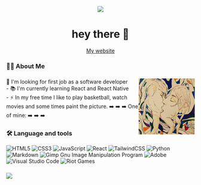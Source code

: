 <div align="center">
  <img height="150" src="https://camo.githubusercontent.com/62da68eb62b1e5f175f7d1f0191dd89a653d7908feb22d37d4a0ab07365d6791/68747470733a2f2f6d656469612e67697068792e636f6d2f6d656469612f4d3967624264396e6244724f5475314d71782f67697068792e676966"  />
</div>
<h1 align="center">hey there 👋</h1>

<div align="center">
  <a href="https://react-resume-rose.vercel.app/">My website</a>
</div>




###

<h3 align="left">👩‍💻  About Me</h3>

###

<img align="right" height="150" src="https://raw.githubusercontent.com/nox29a/mypaintingsshop/main/client/src/img/promo_img1.png" alt="image"  />

###

</div>
<p align="left">🔭 I'm looking for first job as a software developer <br>- 📚 I'm currently learning React and React Native<br>- ⚡ In my free time I like to play basketball, watch movies and some times paint the picture. ➡️ ➡️ ➡️  One of mine: ➡️ ➡️ ➡️ </p>

###

<h3 align="left">🛠 Language and tools</h3>

![HTML5](https://img.shields.io/badge/html5-%23E34F26.svg?style=for-the-badge&logo=html5&logoColor=white)
![CSS3](https://img.shields.io/badge/css3-%231572B6.svg?style=for-the-badge&logo=css3&logoColor=white)
![JavaScript](https://img.shields.io/badge/javascript-%23323330.svg?style=for-the-badge&logo=javascript&logoColor=%23F7DF1E)
![React](https://img.shields.io/badge/react-%2320232a.svg?style=for-the-badge&logo=react&logoColor=%2361DAFB)
![TailwindCSS](https://img.shields.io/badge/tailwindcss-%2338B2AC.svg?style=for-the-badge&logo=tailwind-css&logoColor=white)
![Python](https://img.shields.io/badge/python-3670A0?style=for-the-badge&logo=python&logoColor=ffdd54)
![Markdown](https://img.shields.io/badge/markdown-%23000000.svg?style=for-the-badge&logo=markdown&logoColor=white)
![Gimp Gnu Image Manipulation Program](https://img.shields.io/badge/Gimp-657D8B?style=for-the-badge&logo=gimp&logoColor=FFFFFF)
![Adobe](https://img.shields.io/badge/adobe-%23FF0000.svg?style=for-the-badge&logo=adobe&logoColor=white)
![Visual Studio Code](https://img.shields.io/badge/Visual%20Studio%20Code-0078d7.svg?style=for-the-badge&logo=visual-studio-code&logoColor=white)
![Riot Games](https://img.shields.io/badge/riotgames-D32936.svg?style=for-the-badge&logo=riotgames&logoColor=white)

###

![](https://komarev.com/ghpvc/?username=nox29a)









